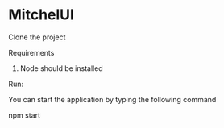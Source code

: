 # MitchelUI
Clone the project 


Requirements
1. Node should be installed


Run:

You can start the application by typing the following command

npm start
